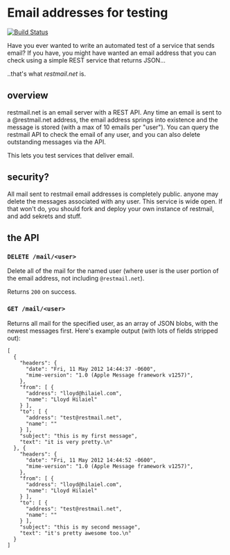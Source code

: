 # Email addresses for testing

[![Build Status](https://secure.travis-ci.org/lloyd/restmail.net.png)](http://travis-ci.org/lloyd/restmail.net)

Have you ever wanted to write an automated test of a service that
sends email?  If you have, you might have wanted an email address that
you can check using a simple REST service that returns JSON...

..that's what *restmail.net* is.

## overview

restmail.net is an email server with a REST API.  Any time an
email is sent to a @restmail.net address, the email address springs
into existence and the message is stored (with a max of 10 emails per
"user").  You can query the restmail API to check the email of any
user, and you can also delete outstanding messages via the API.

This lets you test services that deliver email.

## security?

All mail sent to restmail email addresses is completely public.  anyone
may delete the messages associated with any user.  This service is
wide open.  If that won't do, you should fork and deploy your own
instance of restmail, and add sekrets and stuff.

## the API

### `DELETE /mail/<user>`

Delete all of the mail for the named user (where user is the user
portion of the email address, not including `@restmail.net`).

Returns `200` on success.

### `GET /mail/<user>`

Returns all mail for the specified user, as an array of JSON blobs,
with the newest messages first.  Here's example output (with lots of
fields stripped out):

    [
      {
        "headers": {
          "date": "Fri, 11 May 2012 14:44:37 -0600",
          "mime-version": "1.0 (Apple Message framework v1257)",
        },
        "from": [ {
          "address": "lloyd@hilaiel.com",
          "name": "Lloyd Hilaiel"
        } ],
        "to": [ {
          "address": "test@restmail.net",
          "name": ""
        } ],
        "subject": "this is my first message",
        "text": "it is very pretty.\n"
      }, {
        "headers": {
          "date": "Fri, 11 May 2012 14:44:52 -0600",
          "mime-version": "1.0 (Apple Message framework v1257)",
        },
        "from": [ {
          "address": "lloyd@hilaiel.com",
          "name": "Lloyd Hilaiel"
        } ],
        "to": [ {
          "address": "test@restmail.net",
          "name": ""
        } ],
        "subject": "this is my second message",
        "text": "it's pretty awesome too.\n"
      }
    ]
